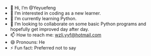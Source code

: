 - 👋 Hi, I’m @Yeyuefeng
- 👀 I’m interested in coding as a new learner.
- 🌱 I’m currently learning Python.
- 💞️ I’m looking to collaborate on some basic Python programs and hopefully get improved day after day.
- 📫 How to reach me: wzli.yyf@hotmail.com
- 😄 Pronouns: He
- ⚡ Fun fact: Preferred not to say

<!---
Yeyuefeng/Yeyuefeng is a ✨ special ✨ repository because its `README.md` (this file) appears on your GitHub profile.
You can click the Preview link to take a look at your changes.
--->
